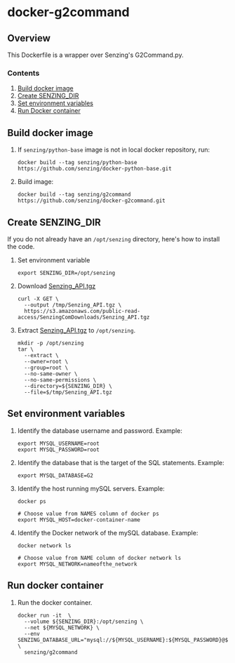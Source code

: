 # docker-g2command

## Overview

This Dockerfile is a wrapper over Senzing's G2Command.py.

### Contents

1. [Build docker image](#build-docker-image)
1. [Create SENZING_DIR](#create-senzing_dir)
1. [Set environment variables](#set-environment-variables)
1. [Run Docker container](#run-docker-container)

## Build docker image

1. If `senzing/python-base` image is not in local docker repository, run:

    ```console
    docker build --tag senzing/python-base https://github.com/senzing/docker-python-base.git
    ```

1. Build image:

    ```console
    docker build --tag senzing/g2command https://github.com/senzing/docker-g2command.git
    ```

## Create SENZING_DIR

If you do not already have an `/opt/senzing` directory, here's how to install the code.

1. Set environment variable

    ```console
    export SENZING_DIR=/opt/senzing
    ````

1. Download [Senzing_API.tgz](https://s3.amazonaws.com/public-read-access/SenzingComDownloads/Senzing_API.tgz)

    ```console
    curl -X GET \
      --output /tmp/Senzing_API.tgz \
      https://s3.amazonaws.com/public-read-access/SenzingComDownloads/Senzing_API.tgz
    ```

1. Extract [Senzing_API.tgz](https://s3.amazonaws.com/public-read-access/SenzingComDownloads/Senzing_API.tgz)
   to `/opt/senzing`.

    ```console
    mkdir -p /opt/senzing
    tar \
      --extract \
      --owner=root \
      --group=root \
      --no-same-owner \
      --no-same-permissions \
      --directory=${SENZING_DIR} \
      --file=$/tmp/Senzing_API.tgz
    ```

## Set environment variables

1. Identify the database username and password.
   Example:

    ```console
    export MYSQL_USERNAME=root
    export MYSQL_PASSWORD=root
    ```

1. Identify the database that is the target of the SQL statements.
   Example:

    ```console
    export MYSQL_DATABASE=G2
    ```

1. Identify the host running mySQL servers.
   Example:

    ```console
    docker ps

    # Choose value from NAMES column of docker ps
    export MYSQL_HOST=docker-container-name
    ```

1. Identify the Docker network of the mySQL database.
   Example:

    ```console
    docker network ls

    # Choose value from NAME column of docker network ls
    export MYSQL_NETWORK=nameofthe_network
    ```

## Run docker container

1. Run the docker container.

    ```console
    docker run -it  \
      --volume ${SENZING_DIR}:/opt/senzing \
      --net ${MYSQL_NETWORK} \
      --env SENZING_DATABASE_URL="mysql://${MYSQL_USERNAME}:${MYSQL_PASSWORD}@${MYSQL_HOST}:3306/${MYSQL_DATABASE}" \
      senzing/g2command
    ```

